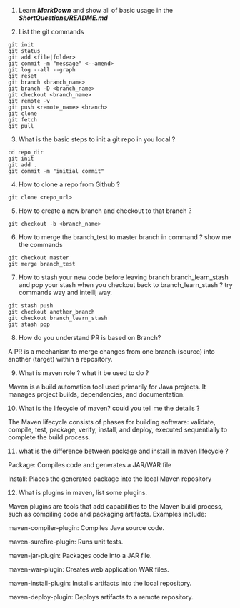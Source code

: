 1. Learn **_MarkDown_** and show all of basic usage in the **_ShortQuestions/README.md_**

2. List the git commands

```
git init
git status
git add <file|folder>
git commit -m "message" <--amend>
git log --all --graph
git reset
git branch <branch_name>
git branch -D <branch_name>
git checkout <branch_name>
git remote -v
git push <remote_name> <branch>
git clone
git fetch
git pull
```

3. What is the basic steps to init a git repo in you local ?

```
cd repo_dir
git init
git add .
git commit -m "initial commit"
```

4. How to clone a repo from Github ?

```
git clone <repo_url>
```

5. How to create a new branch and checkout to that branch ?

```
git checkout -b <branch_name>
```

6. How to merge the branch_test to master branch in command ? show me the commands

```
git checkout master
git merge branch_test
```

7. How to stash your new code before leaving branch branch_learn_stash and pop your stash when you
   checkout back to branch_learn_stash ? try commands way and intellij way.

```
git stash push
git checkout another_branch
git checkout branch_learn_stash
git stash pop
```

8. How do you understand PR is based on Branch?

A PR is a mechanism to merge changes from one branch (source) into another (target) within a repository.

9. What is maven role ? what it be used to do ?

Maven is a build automation tool used primarily for Java projects. It manages project builds, dependencies, and documentation.

10. What is the lifecycle of maven? could you tell me the details ?

The Maven lifecycle consists of phases for building software: validate, compile, test, package, verify, install, and deploy, executed sequentially to complete the build process.

11. what is the difference between package and install in maven lifecycle ?

Package: Compiles code and generates a JAR/WAR file

Install: Places the generated package into the local Maven repository

12. What is plugins in maven, list some plugins.

Maven plugins are tools that add capabilities to the Maven build process, such as compiling code and packaging artifacts. Examples include:

maven-compiler-plugin: Compiles Java source code.

maven-surefire-plugin: Runs unit tests.

maven-jar-plugin: Packages code into a JAR file.

maven-war-plugin: Creates web application WAR files.

maven-install-plugin: Installs artifacts into the local repository.

maven-deploy-plugin: Deploys artifacts to a remote repository.
